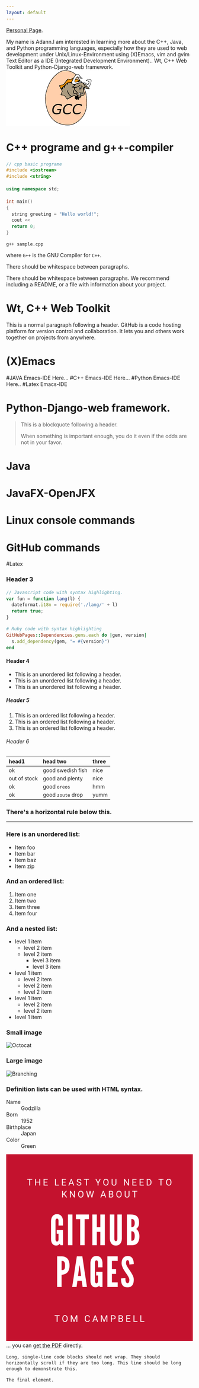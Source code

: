 ```yaml
---
layout: default
---
```




[Personal Page](./another-page.html).

My name is Adann.I am interested in learning more about the C++, Java, and Python programming languages, especially how they are used to web development under Unix/Linux-Environment using (X)Emacs, vim and gvim Text Editor as a IDE (Integrated Development Environment).. Wt, C++ Web Toolkit  and Python-Django-web framework.
![My helpful screenshot](/assets/images/gcc.png)
# C++ programe and g++-compiler

```cpp
// cpp basic programe
#include <iostream> 
#include <string> 

using namespace std; 

int main() 
{ 
  string greeting = "Hello world!"; 
  cout << 
  return 0; 
}
```
```
g++ sample.cpp
```
where ```G++``` is  the GNU Compiler for ```C++```.  


There should be whitespace between paragraphs.

There should be whitespace between paragraphs. We recommend including a README, or a file with information about your project.

# Wt, C++ Web Toolkit 

This is a normal paragraph following a header. GitHub is a code hosting platform for version control and collaboration. It lets you and others work together on projects from anywhere.

# (X)Emacs

#JAVA Emacs-IDE
Here...
#C++ Emacs-IDE
Here...
#Python Emacs-IDE
Here..
#Latex Emacs-IDE


#  Python-Django-web framework.





> This is a blockquote following a header.
>
> When something is important enough, you do it even if the odds are not in your favor.

# Java

# JavaFX-OpenJFX

# Linux  console commands

# GitHub commands

#Latex

### Header 3





```js
// Javascript code with syntax highlighting.
var fun = function lang(l) {
  dateformat.i18n = require('./lang/' + l)
  return true;
}
```

```ruby
# Ruby code with syntax highlighting
GitHubPages::Dependencies.gems.each do |gem, version|
  s.add_dependency(gem, "= #{version}")
end
```

#### Header 4

*   This is an unordered list following a header.
*   This is an unordered list following a header.
*   This is an unordered list following a header.

##### Header 5

1.  This is an ordered list following a header.
2.  This is an ordered list following a header.
3.  This is an ordered list following a header.

###### Header 6

| head1        | head two          | three |
|:-------------|:------------------|:------|
| ok           | good swedish fish | nice  |
| out of stock | good and plenty   | nice  |
| ok           | good `oreos`      | hmm   |
| ok           | good `zoute` drop | yumm  |

### There's a horizontal rule below this.

* * *

### Here is an unordered list:

*   Item foo
*   Item bar
*   Item baz
*   Item zip

### And an ordered list:

1.  Item one
1.  Item two
1.  Item three
1.  Item four

### And a nested list:

- level 1 item
  - level 2 item
  - level 2 item
    - level 3 item
    - level 3 item
- level 1 item
  - level 2 item
  - level 2 item
  - level 2 item
- level 1 item
  - level 2 item
  - level 2 item
- level 1 item

### Small image

![Octocat](https://github.githubassets.com/images/icons/emoji/octocat.png)

### Large image

![Branching](https://guides.github.com/activities/hello-world/branching.png)


### Definition lists can be used with HTML syntax.

<dl>
<dt>Name</dt>
<dd>Godzilla</dd>
<dt>Born</dt>
<dd>1952</dd>
<dt>Birthplace</dt>
<dd>Japan</dd>
<dt>Color</dt>
<dd>Green</dd>
</dl>


![My helpful screenshot](/assets/images/logo.png)
... you can [get the PDF](/assets/image/documents.pdf) directly.
```
Long, single-line code blocks should not wrap. They should horizontally scroll if they are too long. This line should be long enough to demonstrate this.
```

```
The final element.
```
